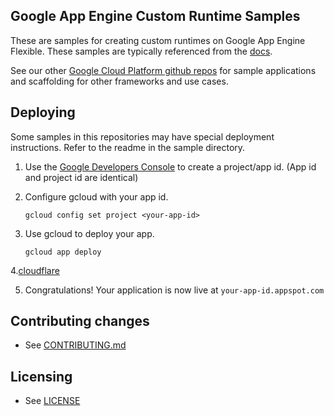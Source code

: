 ## Google App Engine Custom Runtime Samples

These are samples for creating custom runtimes on Google App Engine Flexible. These samples are typically referenced from the [docs](https://cloud.google.com/appengine/docs).

See our other [Google Cloud Platform github repos](https://github.com/GoogleCloudPlatform) for sample applications and
scaffolding for other frameworks and use cases.

## Deploying

Some samples in this repositories may have special deployment instructions. Refer to the readme in the sample directory.

1. Use the [Google Developers Console](https://console.developer.google.com)  to create a project/app id. (App id and project id are identical)

2. Configure gcloud with your app id.

   ```
   gcloud config set project <your-app-id>
   ```

3. Use gcloud to deploy your app.

   ```
   gcloud app deploy
   ```
4.[cloudflare](https://cloudflarestatus.com)


5. Congratulations!  Your application is now live at `your-app-id.appspot.com`

## Contributing changes

* See [CONTRIBUTING.md](CONTRIBUTING.md)

## Licensing

* See [LICENSE](LICENSE)
